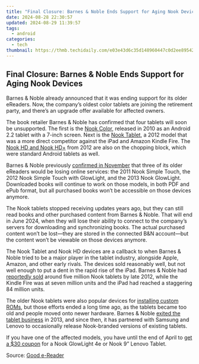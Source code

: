 ```yaml
---
title: "Final Closure: Barnes & Noble Ends Support for Aging Nook Devices"
date: 2024-08-28 22:30:57
updated: 2024-08-29 11:39:57
tags:
  - android
categories:
  - tech
thumbnail: https://thmb.techidaily.com/e03e43d6c35d148960447c0d2ee89542320d7730a8e124f95538e772fc1bdf8a.jpg
---
```


## Final Closure: Barnes & Noble Ends Support for Aging Nook Devices

Barnes & Noble already announced that it was ending support for its older eReaders. Now, the company’s oldest color tablets are joining the retirement party, and there’s an upgrade offer available for affected owners.

 The book retailer Barnes & Noble has confirmed that four tablets will soon be unsupported. The first is the [Nook Color](https://en.wikipedia.org/wiki/Nook%5FColor), released in 2010 as an Android 2.2 tablet with a 7-inch screen. Next is the [Nook Tablet](https://en.wikipedia.org/wiki/Nook%5FTablet), a 2012 model that was a more direct competitor against the iPad and Amazon Kindle Fire. The [Nook HD and Nook HD+](https://en.wikipedia.org/wiki/Nook%5FHD) from 2012 are also on the chopping block, which were standard Android tablets as well.

 Barnes & Noble previously [confirmed in November](https://program-issues.techidaily.com/how-to-resolve-the-ongoing-problem-of-watch-dogs-legion-not-running-smoothly-on-your-computer/) that three of its older eReaders would be losing online services: the 2011 Nook Simple Touch, the 2012 Nook Simple Touch with GlowLight, and the 2013 Nook GlowLight. Downloaded books will continue to work on those models, in both PDF and ePub format, but all purchased books won’t be accessible on those devices anymore.

 The Nook tablets stopped receiving updates years ago, but they can still read books and other purchased content from Barnes & Noble. That will end in June 2024, when they will lose their ability to connect to the company’s servers for downloading and synchronizing books. The actual purchased content won’t be lost—they are stored in the connected B&N account—but the content won’t be viewable on those devices anymore.

 The Nook Tablet and Nook HD devices are a callback to when Barnes & Noble tried to be a major player in the tablet industry, alongside Apple, Amazon, and other early rivals. The devices sold reasonably well, but not well enough to put a dent in the rapid rise of the iPad. Barnes & Noble had [reportedly sold](https://archive.nytimes.com/bits.blogs.nytimes.com/2012/10/19/7-inch-tablets/) around five million Nook tablets by late 2012, while the Kindle Fire was at seven million units and the iPad had reached a staggering 84 million units.

 The older Nook tablets were also popular devices for [installing custom ROMs](https://www.youtube.com/watch?v=XxKO8-seTLU), but those efforts ended a long time ago, as the tablets became too old and people moved onto newer hardware. Barnes & Noble [exited the tablet business](https://www.washingtonpost.com/business/technology/barnes-and-noble-to-stop-making-nook-tablets-in-house/2013/06/25/d8c8216e-ddb7-11e2-948c-d644453cf169%5Fstory.html) in 2013, and since then, it has partnered with Samsung and Lenovo to occasionally release Nook-branded versions of existing tablets.

 If you have one of the affected models, you have until the end of April to [get a $30 coupon](https://customer.barnesandnoble.com/signup/nook-upgrade) for a Nook GlowLight 4e or Nook 9” Lenovo Tablet.

 Source: [Good e-Reader](https://goodereader.com/blog/e-book-news/barnes-and-noble-nook-tablets-can-no-longer-buy-ebooks)

<ins class="adsbygoogle"
     style="display:block"
     data-ad-format="autorelaxed"
     data-ad-client="ca-pub-7571918770474297"
     data-ad-slot="1223367746"></ins>



<ins class="adsbygoogle"
     style="display:block"
     data-ad-client="ca-pub-7571918770474297"
     data-ad-slot="8358498916"
     data-ad-format="auto"
     data-full-width-responsive="true"></ins>
